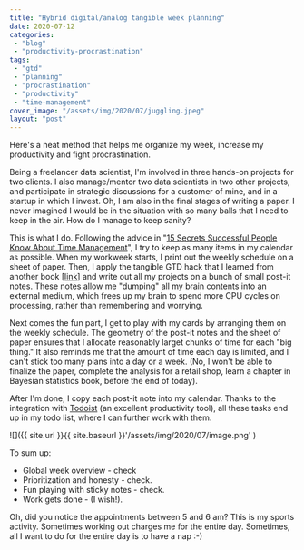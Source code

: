 ```yaml
---
title: "Hybrid digital/analog tangible week planning"
date: 2020-07-12
categories: 
 - "blog"
 - "productivity-procrastination"
tags: 
 - "gtd"
 - "planning"
 - "procrastination"
 - "productivity"
 - "time-management"
cover_image: "/assets/img/2020/07/juggling.jpeg"
layout: "post"
---
```


Here's a neat method that helps me organize my week, increase my productivity and fight procrastination. 

Being a freelancer data scientist, I'm involved in three hands-on projects for two clients. I also manage/mentor two data scientists in two other projects, and participate in strategic discussions for a customer of mine, and in a startup in which I invest. Oh, I am also in the final stages of writing a paper. I never imagined I would be in the situation with so many balls that I need to keep in the air. How do I manage to keep sanity? 

This is what I do. Following the advice in "[15 Secrets Successful People Know About Time Management](https://www.amazon.com/Secrets-Successful-People-Management-Straight-ebook/dp/B016FPTIZ6)", I try to keep as many items in my calendar as possible. When my workweek starts, I print out the weekly schedule on a sheet of paper. Then, I apply the tangible GTD hack that I learned from another book [[link](https://gorelik.net/2019/11/11/a-tangible-productivity-tool-and-a-book-review/)] and write out all my projects on a bunch of small post-it notes. These notes allow me "dumping" all my brain contents into an external medium, which frees up my brain to spend more CPU cycles on processing, rather than remembering and worrying. 

Next comes the fun part, I get to play with my cards by arranging them on the weekly schedule. The geometry of the post-it notes and the sheet of paper ensures that I allocate reasonably larget chunks of time for each "big thing." It also reminds me that the amount of time each day is limited, and I can't stick too many plans into a day or a week. (No, I won't be able to finalize the paper, complete the analysis for a retail shop, learn a chapter in Bayesian statistics book, before the end of today).

After I'm done, I copy each post-it note into my calendar. Thanks to the integration with [Todoist](https://doist.com/) (an excellent productivity tool), all these tasks end up in my todo list, where I can further work with them.

![]({{ site.url }}{{ site.baseurl }}'/assets/img/2020/07/image.png' )

To sum up:

- Global week overview - check
- Prioritization and honesty - check.
- Fun playing with sticky notes - check.
- Work gets done - (I wish!).


Oh, did you notice the appointments between 5 and 6 am? This is my sports activity. Sometimes working out charges me for the entire day. Sometimes, all I want to do for the entire day is to have a nap :-)
